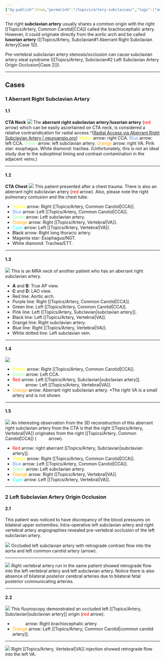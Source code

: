 ```yaml
---
{"dg-publish":true,"permalink":"/topics/artery-subclavian/","tags":["anatomy","artery","syndrome"],"created":"2023-10-23T17:15:38.155-07:00","updated":"2024-04-17T10:30:19.533-07:00"}
---
```



The right **subclavian artery** usually shares a common origin with the right [[Topics/Artery, Common Carotid\|CCA]] called the brachiocephalic artery. However, it could originate directly from the aortic arch and be called **lusorian artery** ([[Topics/Artery, Subclavian#1 Aberrant Right Subclavian Artery\|Case 1]]).

Pre-vertebral subclavian artery stenosis/occlusion can cause subclavian artery steal syndrome ([[Topics/Artery, Subclavian#2 Left Subclavian Artery Origin Occlusion\|Case 2]]).

---

## Cases

### 1 Aberrant Right Subclavian Artery

#### 1.1

**CTA Neck**
![](https://i.imgur.com/CVxdMX9.jpg)
The **aberrant right subclavian artery**/**lusorian artery** (<span style="color:red">red</span> arrow) which can be easily ascertained on CTA neck, is considered a relative contraindication for radial access.^[[Radial Access via Aberrant Right Subclavian Artery | neuroangio.org](https://neuroangio.org/sample-page/case-archives/radial-access-via-aberrant-right-subclavian-artery/)] <span style="color:yellow">Yellow</span> arrow: right CCA. <span style="color:cornflowerblue">Blue</span> arrow: left CCA. <span style="color:palegreen">Green</span> arrow: left subclavian artery. <span style="color:orange">Orange</span> arrow: right VA. Pink star: esophagus. White diamond: trachea. (Unfortunately, this is not an ideal study due to the suboptimal timing and contrast contamination in the adjacent veins.)

---

#### 1.2

**CTA Chest**
![](https://i.imgur.com/f5ZB1F7.png)
This patient presented after a chest trauma. There is also an aberrant right subclavian artery (<span style="color:red">red</span> arrow). Also, please note the right pulmonary contusion and the chest tube.

- <span style="color:yellow">Yellow</span> arrow: Right [[Topics/Artery, Common Carotid\|CCA]]. 
- <span style="color:cornflowerblue">Blue</span> arrow: Left [[Topics/Artery, Common Carotid\|CCA]]. 
- <span style="color:palegreen">Green</span> arrow: Left subclavian artery. 
- <span style="color:orange">Orange</span> arrow: Right [[Topics/Artery, Vertebral\|VA]]. 
- <span style="color:cyan">Cyan</span> arrow: Left [[Topics/Artery, Vertebral\|VA]]. 
- <span style="color:black">Black</span> arrow: Right long thoracic artery. 
- Magenta star: Esophagus/NGT. 
- White diamond: Trachea/ETT. 

---

#### 1.3

![](https://i.imgur.com/uHCQIbv.jpg)
This is an MRA neck of another patient who has an aberrant right subclavian artery.

- **A** and **B**: True AP view.
- **C** and **D**: LAO view.
- Red line: Aortic arch.
- Purple line: Right [[Topics/Artery, Common Carotid\|CCA]].
- Green line: Left [[Topics/Artery, Common Carotid\|CCA]].
- Pink line: Left [[Topics/Artery, Subclavian\|subclavian artery]].
- Black line: Left [[Topics/Artery, Vertebral\|VA]].
- Orange line: Right subclavian artery.
- Blue line: Right [[Topics/Artery, Vertebral\|VA]].
- White dotted line: Left subclavian vein.

---

#### 1.4

![](https://i.imgur.com/olZlWpO.jpeg)
- <span style="color: yellow">Yellow</span> arrow: Right [[Topics/Artery, Common Carotid\|CCA]].
- <span style="color: palegreen">Green</span> arrow: Left CCA.
- <span style="color: red">Red</span> arrow: Left [[Topics/Artery, Subclavian\|subclavian artery]].
- <span style="color: white">White</span> arrow: Left [[Topics/Artery, Vertebral\|VA]].
- <span style="color: orange">Orange</span> arrow: Aberrant right subclavian artery.
\*The right VA is a small artery and is not shown.

---

#### 1.5

![](https://i.imgur.com/LwFck36.png)
An interesting observation from the 3D reconstruction of this aberrant right subclavian artery from the CTA is that the right [[Topics/Artery, Vertebral\|VA]] originates from the right [[Topics/Artery, Common Carotid\|CCA]] (<span style="color: white">white</span> arrow).

- <span style="color: red">Red</span> arrow: right aberrant [[Topics/Artery, Subclavian\|subclavian artery]].
- <span style="color:yellow">Yellow</span> arrow: Right [[Topics/Artery, Common Carotid\|CCA]]. 
- <span style="color:cornflowerblue">Blue</span> arrow: Left [[Topics/Artery, Common Carotid\|CCA]]. 
- <span style="color:palegreen">Green</span> arrow: Left subclavian artery. 
- <span style="color:orange">Orange</span> arrow: Right [[Topics/Artery, Vertebral\|VA]]. 
- <span style="color:cyan">Cyan</span> arrow: Left [[Topics/Artery, Vertebral\|VA]]. 

---

### 2 Left Subclavian Artery Origin Occlusion

#### 2.1

This patient was noticed to have discrepancy of the blood pressures on bilateral upper extremities. Intra-operative left subclavian artery and right vertebral artery angiographies revealed pre-vertebral occlusion of the left subclavian artery.

![](https://i.imgur.com/lXdHDLB.png)
Occluded left subclavian artery with retrograde contrast flow into the aorta and left common carotid artery (arrow).

---

![](https://i.imgur.com/s4xbEaU.png)
Right vertebral artery run in the same patient showed retrograde flow into the left vertebral artery and left subclavian artery. Notice there is also absence of bilateral posterior cerebral arteries due to bilateral fetal posterior communicating arteries.

---

#### 2.2

![](https://i.imgur.com/H6seq2J.png)
This fluoroscopy demonstrated an occluded left [[Topics/Artery, Subclavian\|subclavian artery]] origin (<span style="color: red">red</span> arrow).

- <span style="color: white">White</span> arrow: Right brachiocephalic artery.
- <span style="color: orange">Orange</span> arrow: Left [[Topics/Artery, Common Carotid\|common carotid artery]].

---

![](https://i.imgur.com/zgDNqQz.png)
Right [[Topics/Artery, Vertebral\|VA]] injection showed retrograde flow into the left VA.
